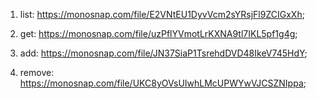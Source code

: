 1. list: https://monosnap.com/file/E2VNtEU1DyvVcm2sYRsjFl9ZCIGxXh;

2. get: https://monosnap.com/file/uzPflYVmotLrKXNA9tl7IKL5pf1g4g;

3. add: https://monosnap.com/file/JN37SiaP1TsrehdDVD48IkeV745HdY;

4. remove: https://monosnap.com/file/UKC8yOVsUIwhLMcUPWYwVJCSZNIppa;

